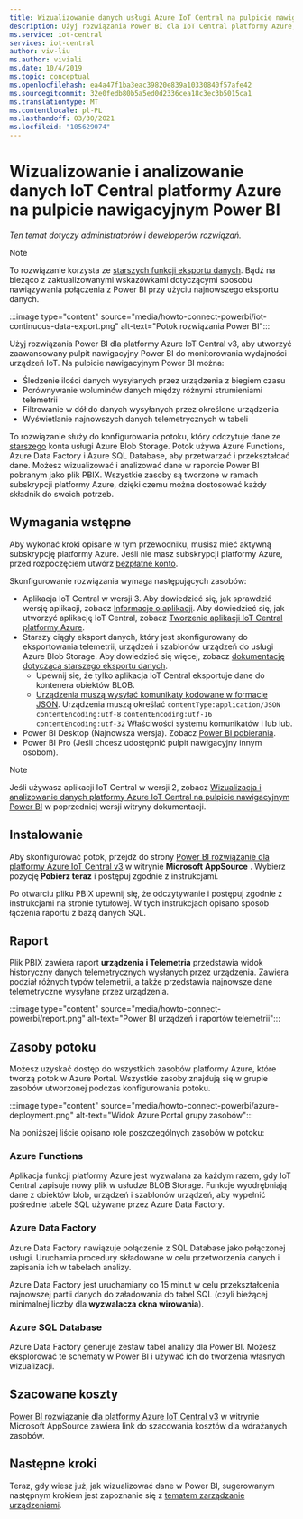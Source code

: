 ```yaml
---
title: Wizualizowanie danych usługi Azure IoT Central na pulpicie nawigacyjnym Power BI | Microsoft Docs
description: Użyj rozwiązania Power BI dla IoT Central platformy Azure, aby wizualizować i analizować dane IoT Central.
ms.service: iot-central
services: iot-central
author: viv-liu
ms.author: viviali
ms.date: 10/4/2019
ms.topic: conceptual
ms.openlocfilehash: ea4a47f1ba3eac39820e839a10330840f57afe42
ms.sourcegitcommit: 32e0fedb80b5a5ed0d2336cea18c3ec3b5015ca1
ms.translationtype: MT
ms.contentlocale: pl-PL
ms.lasthandoff: 03/30/2021
ms.locfileid: "105629074"
---
```

# <a name="visualize-and-analyze-your-azure-iot-central-data-in-a-power-bi-dashboard"></a>Wizualizowanie i analizowanie danych IoT Central platformy Azure na pulpicie nawigacyjnym Power BI

*Ten temat dotyczy administratorów i deweloperów rozwiązań.*

> [!Note] 
> To rozwiązanie korzysta ze [starszych funkcji eksportu danych](./howto-export-data-legacy.md). Bądź na bieżąco z zaktualizowanymi wskazówkami dotyczącymi sposobu nawiązywania połączenia z Power BI przy użyciu najnowszego eksportu danych.

:::image type="content" source="media/howto-connect-powerbi/iot-continuous-data-export.png" alt-text="Potok rozwiązania Power BI":::

Użyj rozwiązania Power BI dla platformy Azure IoT Central v3, aby utworzyć zaawansowany pulpit nawigacyjny Power BI do monitorowania wydajności urządzeń IoT. Na pulpicie nawigacyjnym Power BI można:

- Śledzenie ilości danych wysyłanych przez urządzenia z biegiem czasu
- Porównywanie woluminów danych między różnymi strumieniami telemetrii
- Filtrowanie w dół do danych wysyłanych przez określone urządzenia
- Wyświetlanie najnowszych danych telemetrycznych w tabeli

To rozwiązanie służy do konfigurowania potoku, który odczytuje dane ze [starszego](./howto-export-data-legacy.md) konta usługi Azure Blob Storage. Potok używa Azure Functions, Azure Data Factory i Azure SQL Database, aby przetwarzać i przekształcać dane. Możesz wizualizować i analizować dane w raporcie Power BI pobranym jako plik PBIX. Wszystkie zasoby są tworzone w ramach subskrypcji platformy Azure, dzięki czemu można dostosować każdy składnik do swoich potrzeb.

## <a name="prerequisites"></a>Wymagania wstępne

Aby wykonać kroki opisane w tym przewodniku, musisz mieć aktywną subskrypcję platformy Azure. Jeśli nie masz subskrypcji platformy Azure, przed rozpoczęciem utwórz [bezpłatne konto](https://azure.microsoft.com/free/?WT.mc_id=A261C142F).

Skonfigurowanie rozwiązania wymaga następujących zasobów:

- Aplikacja IoT Central w wersji 3. Aby dowiedzieć się, jak sprawdzić wersję aplikacji, zobacz [Informacje o aplikacji](./howto-get-app-info.md). Aby dowiedzieć się, jak utworzyć aplikację IoT Central, zobacz [Tworzenie aplikacji IoT Central platformy Azure](./quick-deploy-iot-central.md).
- Starszy ciągły eksport danych, który jest skonfigurowany do eksportowania telemetrii, urządzeń i szablonów urządzeń do usługi Azure Blob Storage. Aby dowiedzieć się więcej, zobacz [dokumentację dotyczącą starszego eksportu danych](howto-export-data-legacy.md).
  - Upewnij się, że tylko aplikacja IoT Central eksportuje dane do kontenera obiektów BLOB.
  - [Urządzenia muszą wysyłać komunikaty kodowane w formacie JSON](../../iot-hub/iot-hub-devguide-messages-d2c.md). Urządzenia muszą określać `contentType:application/JSON` `contentEncoding:utf-8` `contentEncoding:utf-16` `contentEncoding:utf-32` Właściwości systemu komunikatów i lub lub.
- Power BI Desktop (Najnowsza wersja). Zobacz [Power BI pobierania](https://powerbi.microsoft.com/downloads/).
- Power BI Pro (Jeśli chcesz udostępnić pulpit nawigacyjny innym osobom).

> [!NOTE]
> Jeśli używasz aplikacji IoT Central w wersji 2, zobacz [Wizualizacja i analizowanie danych platformy Azure IoT Central na pulpicie nawigacyjnym Power BI](/previous-versions/azure/iot-central/core/howto-connect-powerbi) w poprzedniej wersji witryny dokumentacji.

## <a name="install"></a>Instalowanie

Aby skonfigurować potok, przejdź do strony [Power BI rozwiązanie dla platformy Azure IoT Central v3](https://appsource.microsoft.com/product/web-apps/iot-central.power-bi-solution-iot-central) w witrynie **Microsoft AppSource** . Wybierz pozycję **Pobierz teraz** i postępuj zgodnie z instrukcjami.

Po otwarciu pliku PBIX upewnij się, że odczytywanie i postępuj zgodnie z instrukcjami na stronie tytułowej. W tych instrukcjach opisano sposób łączenia raportu z bazą danych SQL.

## <a name="report"></a>Raport

Plik PBIX zawiera raport **urządzenia i Telemetria** przedstawia widok historyczny danych telemetrycznych wysłanych przez urządzenia. Zawiera podział różnych typów telemetrii, a także przedstawia najnowsze dane telemetryczne wysyłane przez urządzenia.

:::image type="content" source="media/howto-connect-powerbi/report.png" alt-text="Power BI urządzeń i raportów telemetrii":::

## <a name="pipeline-resources"></a>Zasoby potoku

Możesz uzyskać dostęp do wszystkich zasobów platformy Azure, które tworzą potok w Azure Portal. Wszystkie zasoby znajdują się w grupie zasobów utworzonej podczas konfigurowania potoku.

:::image type="content" source="media/howto-connect-powerbi/azure-deployment.png" alt-text="Widok Azure Portal grupy zasobów":::

Na poniższej liście opisano role poszczególnych zasobów w potoku:

### <a name="azure-functions"></a>Azure Functions

Aplikacja funkcji platformy Azure jest wyzwalana za każdym razem, gdy IoT Central zapisuje nowy plik w usłudze BLOB Storage. Funkcje wyodrębniają dane z obiektów blob, urządzeń i szablonów urządzeń, aby wypełnić pośrednie tabele SQL używane przez Azure Data Factory.

### <a name="azure-data-factory"></a>Azure Data Factory

Azure Data Factory nawiązuje połączenie z SQL Database jako połączonej usługi. Uruchamia procedury składowane w celu przetworzenia danych i zapisania ich w tabelach analizy.

Azure Data Factory jest uruchamiany co 15 minut w celu przekształcenia najnowszej partii danych do załadowania do tabel SQL (czyli bieżącej minimalnej liczby dla **wyzwalacza okna wirowania**).

### <a name="azure-sql-database"></a>Azure SQL Database

Azure Data Factory generuje zestaw tabel analizy dla Power BI. Możesz eksplorować te schematy w Power BI i używać ich do tworzenia własnych wizualizacji.

## <a name="estimated-costs"></a>Szacowane koszty

[Power BI rozwiązanie dla platformy Azure IoT Central v3](https://appsource.microsoft.com/product/web-apps/iot-central.power-bi-solution-iot-central) w witrynie Microsoft AppSource zawiera link do szacowania kosztów dla wdrażanych zasobów.

## <a name="next-steps"></a>Następne kroki

Teraz, gdy wiesz już, jak wizualizować dane w Power BI, sugerowanym następnym krokiem jest zapoznanie się z [tematem zarządzanie urządzeniami](howto-manage-devices.md).
